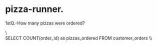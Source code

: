 # pizza-runner.


1stQ.-How many pizzas were ordered? 

\\\
SELECT
COUNT(order_id) as pizzas_ordered
FROM customer_orders
\\\

